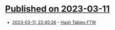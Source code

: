 # [Published on 2023-03-11](index.md)

* [2023-03-11, 22:45:26](https://lobste.rs/s/3ycgfx/hash_tables_ftw) - [Hash Tables FTW](http://www.os2museum.com/wp/hash-tables-ftw/)
